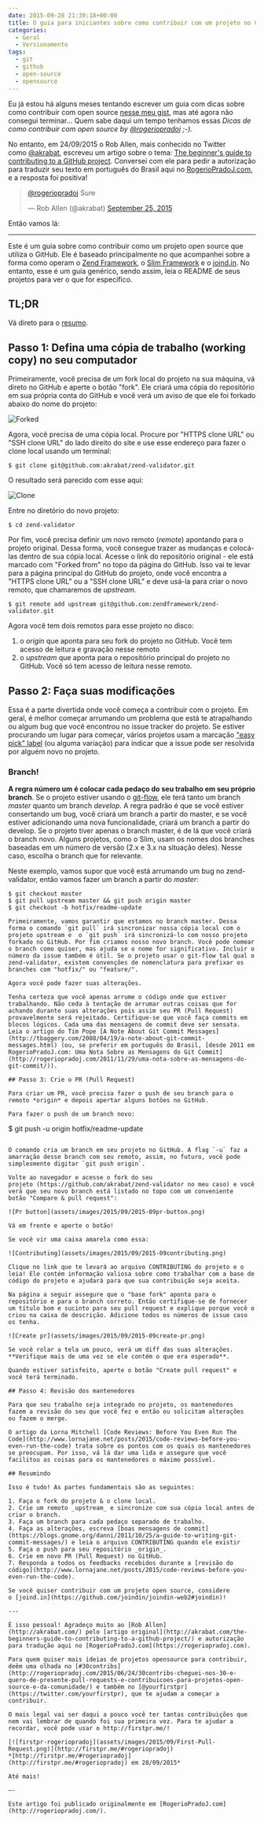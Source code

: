```yaml
---
date: 2015-09-28 21:39:18+00:00
title: O guia para iniciantes sobre como contribuir com um projeto no GitHub
categories:
  - Geral
  - Versionamento
tags:
  - git
  - github
  - open-source
  - opensource
---
```


Eu já estou há alguns meses tentando escrever um guia com dicas sobre como contribuir com open source [nesse meu gist](https://gist.github.com/rogeriopradoj/9c2208b50bcb1f047d19), mas até agora não consegui terminar... Quem sabe daqui um tempo tenhamos essas _Dicas de como contribuir com open source by [@rogeriopradoj](https://github.com/rogeriopradoj) ;-)._

No entanto, em 24/09/2015 o Rob Allen, mais conhecido no Twitter como [@akrabat](https://twitter.com/akrabat), escreveu um artigo sobre o tema: [The beginner's guide to contributing to a GitHub project](http://akrabat.com/the-beginners-guide-to-contributing-to-a-github-project/). Conversei com ele para pedir a autorização para traduzir seu texto em português do Brasil aqui no [RogerioPradoJ.com](http://rogeriopradoj.com), e a resposta foi positiva!

<blockquote class="twitter-tweet" lang="en">
<p dir="ltr" lang="en"><a href="https://twitter.com/rogeriopradoj">@rogeriopradoj</a> Sure</p>
— Rob Allen (@akrabat) <a href="https://twitter.com/akrabat/status/647290027026837504">September 25, 2015</a></blockquote>

<script src="//platform.twitter.com/widgets.js" async="" charset="utf-8"></script>

Então vamos lá:

---

Este é um guia sobre como contribuir como um projeto open source que utiliza o GitHub. Ele é baseado principalmente no que acompanhei sobre a forma como operam o [Zend Framework](http://framework.zend.com/), o [Slim Framework](http://www.slimframework.com/) e o [joind.in](https://joind.in/). No entanto, esse é um guia genérico, sendo assim, leia o README de seus projetos para ver o que for específico.

## TL;DR

Vá direto para o <a href="{{ page.url }}/#resumindo">resumo</a>.

## Passo 1: Defina uma cópia de trabalho (working copy) no seu computador

Primeiramente, você precisa de um fork local do projeto na sua máquina, vá direto no GitHub e aperte o botão "fork". Ele criará uma cópia do repositório em sua própria conta do GitHub e você verá um aviso de que ele foi forkado abaixo do nome do projeto:

![Forked](assets/images/2015/09/2015-09forked.png)

Agora, você precisa de uma cópia local. Procure por "HTTPS clone URL" ou "SSH clone URL" do lado direito do site e use esse endereço para fazer o clone local usando um terminal:

```
$ git clone git@github.com:akrabat/zend-validator.git
```

O resultado será parecido com esse aqui:

![Clone](assets/images/2015/09/2015-09clone.png)

Entre no diretório do novo projeto:

```
$ cd zend-validator
```

Por fim, você precisa definir um novo remoto (*remote*) apontando para o projeto original. Dessa forma, você consegue trazer as mudanças e colocá-las dentro de sua cópia local. Acesse o link do repositório original - ele está marcado com "Forked from" no topo da página do GitHub. Isso vai te levar para a página principal do GitHub do projeto, onde você encontra a "HTTPS clone URL" ou a "SSH clone URL" e deve usá-la para criar o novo remoto, que chamaremos de *upstream*.

```
$ git remote add upstream git@github.com:zendframework/zend-validator.git
```

Agora você tem dois remotos para esse projeto no disco:

1. o *origin* que aponta para seu fork do projeto no GitHub. Você tem acesso de leitura e gravação nesse remoto
2. o *upstream* que aponta para o repositório principal do projeto no GitHub. Você só tem acesso de leitura nesse remoto.

## Passo 2: Faça suas modificações

Essa é a parte divertida onde você começa a contribuir com o projeto. Em geral, é melhor começar arrumando um problema que está te atrapalhando ou algum bug que você encontrou no issue tracker do projeto. Se estiver procurando um lugar para começar, vários projetos usam a marcação ["easy pick" label](http://seld.be/notes/encouraging-contributions-with-the-easy-pick-label) (ou alguma variação) para indicar que a issue pode ser resolvida por alguém novo no projeto.

### Branch!

**A regra número um é colocar cada pedaço do seu trabalho em seu próprio branch**. Se o projeto estiver usando o [git-flow](http://nvie.com/posts/a-successful-git-branching-model/), ele terá tanto um branch *master* quanto um branch *develop*. A regra padrão é que se você estiver consertando um bug, você criará um branch a partir do master, e se você estiver adicionando uma nova funcionalidade, criará um branch a partir do develop. Se o projeto tiver apenas o branch master, é de lá que você criará o branch novo. Alguns projetos, como o Slim, usam os nomes dos branches baseadas em um número de versão (2.x e 3.x na situação deles). Nesse caso, escolha o branch que for relevante.

Neste exemplo, vamos supor que você está arrumando um bug no zend-validator, então vamos fazer um branch a partir do *master*:

```
$ git checkout master
$ git pull upstream master && git push origin master
$ git checkout -b hotfix/readme-update

Primeiramente, vamos garantir que estamos no branch master. Dessa forma o comando `git pull` irá sincronizar nossa cópia local com o projeto upstream e  o `git push` irá sincronizá-lo com nosso projeto forkado no GitHub. Por fim criamos nosso novo branch. Você pode nomear o branch como quiser, mas ajuda se o nome for significativo. Incluir o número da issue também é útil. Se o projeto usar o git-flow tal qual o zend-validator, existem convenções de nomenclatura para prefixar os branches com "hotfix/" ou "feature/".

Agora você pode fazer suas alterações.

Tenha certeza que você apenas arrume o código onde que estiver trabalhando. Não ceda à tentação de arrumar outras coisas que for achando durante suas alterações pois assim seu PR (Pull Request) provavelmente será rejeitado. Certifique-se que você faça commits em blocos lógicos. Cada uma das mensagens de commit deve ser sensata. Leia o artigo do Tim Pope [A Note About Git Commit Messages](http://tbaggery.com/2008/04/19/a-note-about-git-commit-messages.html) (ou, se preferir em português do Brasil, [desde 2011 em RogerioPradoJ.com: Uma Nota Sobre as Mensagens do Git Commit](http://rogeriopradoj.com/2011/11/29/uma-nota-sobre-as-mensagens-do-git-commit/)).

## Passo 3: Crie o PR (Pull Request)

Para criar um PR, você precisa fazer o push de seu branch para o remoto *origin* e depois apertar alguns botões no GitHub.

Para fazer o push de um branch novo:

```
$ git push -u origin hotfix/readme-update
```

O comando cria um branch em seu projeto no GitHub. A flag `-u` faz a amarração desse branch com seu remoto, assim, no futuro, você pode simplesmente digitar `git push origin`.

Volte ao navegador e acesse o fork do seu projeto (https://github.com/akrabat/zend-validator no meu caso) e você verá que seu novo branch está listado no topo com um conveniente botão "Compare & pull request":

![Pr button](assets/images/2015/09/2015-09pr-button.png)

Vá em frente e aperte o botão!

Se você vir uma caixa amarela como essa:

![Contributing](assets/images/2015/09/2015-09contributing.png)

Clique no link que te levará ao arquivo CONTRIBUTING do projeto e o leia! Ele contém informação valiosa sobre como trabalhar com a base de código do projeto e ajudará para que sua contribuição seja aceita.

Na página a seguir assegure que o "base fork" aponta para o repositório e para o branch correto. Então certifique-se de fornecer um título bom e sucinto para seu pull request e explique porque você o criou na caixa de descrição. Adicione todos os números de issue caso os tenha.

![Create pr](assets/images/2015/09/2015-09create-pr.png)

Se você rolar a tela um pouco, verá um diff das suas alterações. **Verifique mais de uma vez se ele contém o que era esperado**.

Quando estiver satisfeito, aperte o botão "Create pull request" e você terá terminado.

## Passo 4: Revisão dos mantenedores

Para que seu trabalho seja integrado no projeto, os mantenedores fazem a revisão do seu que você fez e então ou solicitam alterações ou fazem o merge.

O artigo da Lorna Mitchell [Code Reviews: Before You Even Run The Code](http://www.lornajane.net/posts/2015/code-reviews-before-you-even-run-the-code) trata sobre os pontos com os quais os mantenedores se preocupam. Por isso, vá lá dar uma lida e assegure que você facilitou as coisas para os mantenedores o máximo possível.

## Resumindo

Isso é tudo! As partes fundamentais são as seguintes:

1. Faça o fork do projeto & o clone local.
2. Crie um remoto _upstream_ e sincronize com sua cópia local antes de criar o branch.
3. Faça um branch para cada pedaço separado de trabalho.
4. Faça as alterações, escreva [boas mensagens de commit](https://blogs.gnome.org/danni/2011/10/25/a-guide-to-writing-git-commit-messages/) e leia o arquivo CONTRIBUTING quando ele existir
5. Faça o push para seu repositório _origin_.
6. Crie em novo PR (Pull Request) no GitHub.
7. Responda a todos os feedbacks recebidos durante a [revisão do código](http://www.lornajane.net/posts/2015/code-reviews-before-you-even-run-the-code).

Se você quiser contribuir com um projeto open source, considere o [joind.in](https://github.com/joindin/joindin-web2#joindin)!

---

É isso pessoal! Agradeço muito ao [Rob Allen](http://akrabat.com/) pelo [artigo original](http://akrabat.com/the-beginners-guide-to-contributing-to-a-github-project/) e autorização para tradução aqui no [RogerioPradoJ.com](https://rogeriopradoj.com).

Para quem quiser mais ideias de projetos opensource para contribuir, deêm uma olhada no [#30contribs](http://rogeriopradoj.com/2015/06/24/30contribs-cheguei-nos-30-e-quero-de-presente-pull-requests-e-contribuicoes-para-projetos-open-source-e-da-comunidade/) e também no [@yourfirstpr](https://twitter.com/yourfirstpr), que te ajudam a começar a contribuir.

O mais legal vai ser daqui a pouco você ter tantas contribuições que nem vai lembrar de quando foi sua primeira vez. Para te ajudar a recordar, você pode usar o http://firstpr.me/!

[![firstpr-rogeriopradoj](assets/images/2015/09/First-Pull-Request.png)](http://firstpr.me/#rogeriopradoj)
*[http://firstpr.me/#rogeriopradoj](http://firstpr.me/#rogeriopradoj) em 28/09/2015*

Até mais!

—-

Este artigo foi publicado originalmente em [RogerioPradoJ.com](http://rogeriopradoj.com/).


